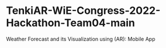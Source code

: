 # TenkiAR-WiE-Congress-2022-Hackathon-Team04-main
 Weather Forecast and its Visualization using (AR): Mobile App
